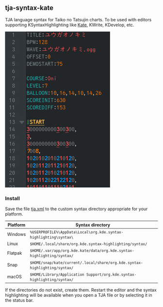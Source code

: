 ## tja-syntax-kate
TJA language syntax for Taiko no Tatsujin charts. To be used with editors supporting KSyntaxHighlighting like [Kate](https://kate-editor.org/), KWrite, KDevelop, etc.

![](https://github.com/KatieFrogs/tja-syntax-kate/raw/main/screenshot.png)

### Install
Save the file [tja.xml](https://github.com/KatieFrogs/tja-syntax-kate/raw/main/tja.xml) to the custom syntax directory appropriate for your platform.

Platform | Syntax directory
-------- | ----------------
Windows  | `%USERPROFILE%\AppData\Local\org.kde.syntax-highlighting\syntax\`
Linux    | `$HOME/.local/share/org.kde.syntax-highlighting/syntax/`
Flatpak  | `$HOME/.var/app/org.kde.kate/data/org.kde.syntax-highlighting/syntax/`
Snap     | `$HOME/snap/kate/current/.local/share/org.kde.syntax-highlighting/syntax/`
macOS    | `$HOME/Library/Application Support/org.kde.syntax-highlighting/syntax/`

If the directories do not exist, create them. Restart the editor and the syntax highlighting will be available when you open a TJA file or by selecting it in the status bar.
